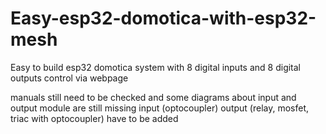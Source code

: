 # Easy-esp32-domotica-with-esp32-mesh
Easy to build esp32 domotica system with 8 digital inputs and 8 digital outputs control via webpage

manuals still need to be checked and some diagrams about input and output module are still missing
input (optocoupler) output (relay, mosfet, triac with optocoupler) have to be added
